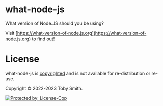 # what-node-js

What version of Node.JS should you be using?

Visit [https://what-version-of-node.js.org](https://what-version-of-node.js.org) to find out!

# License

what-node-js is [copyrighted](./LICENSE.md) and is not available for re-distribution or re-use.

Copyright © 2022-2023 Toby Smith.

<a href="https://license-cop.js.org">
  <img alt="Protected by: License-Cop" src="https://license-cop.js.org/shield.svg">
</a>
